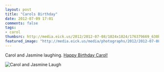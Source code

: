 ```yaml
---
layout: post
title: "Carols Birthday"
date: 2012-07-09 17:01
comments: false
tags: 
- carol
thumbsrc: http://media.eick.us/2012/2012-07-08/1024x1024/176379669_630b905782_o.jpg
featured_image: "http://media.eick.us/media/photographs/2012/2012-07-08/176379669_630b905782_o.jpg"
---
```

Carol and Jasmine laughing.  [Happy Birthday Carol!](/blog/2006/12/04/carol-anne-eick-july-9-1955-november-27-2006/)

![Carol and Jasmine Laugh](http://media.eick.us/media/photographs/2012/2012-07-08/176379669_630b905782_o.jpg)

